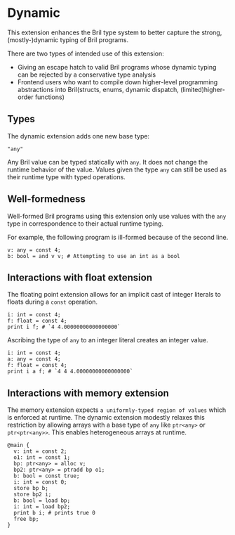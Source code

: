 Dynamic
==============

This extension enhances the Bril type system to better capture the strong,
(mostly-)dynamic typing of Bril programs.

There are two types of intended use of this extension:
- Giving an escape hatch to valid Bril programs whose dynamic typing can be
  rejected by a conservative type analysis
- Frontend users who want to compile down higher-level programming abstractions
  into Bril(structs, enums, dynamic dispatch, (limited)higher-order functions)

Types
-----

The dynamic extension adds one new base type:

    "any"

Any Bril value can be typed statically with `any`. It does not change the runtime behavior
of the value. Values given the type `any` can still be used as their runtime
type with typed operations.

Well-formedness
---------------

Well-formed Bril programs using this extension only use values with the `any`
type in correspondence to their actual runtime typing.

For example, the following program is ill-formed because of the second line.

```
v: any = const 4;
b: bool = and v v; # Attempting to use an int as a bool
```

Interactions with float extension
----------------------------------

The floating point extension allows for an implicit cast of integer literals to floats
during a `const` operation.

```
i: int = const 4;
f: float = const 4;
print i f; # `4 4.00000000000000000`
```

Ascribing the type of `any` to an integer literal creates an integer value.

```
i: int = const 4;
a: any = const 4;
f: float = const 4;
print i a f; # `4 4 4.00000000000000000`
```

Interactions with memory extension
----------------------------------

The memory extension expects `a uniformly-typed region of values` which is
enforced at runtime. The dynamic extension modestly relaxes this restriction by
allowing arrays with a base type of `any` like `ptr<any>` or `ptr<ptr<any>>`.
This enables heterogeneous arrays at runtime.

```
@main {
  v: int = const 2;
  o1: int = const 1;
  bp: ptr<any> = alloc v;
  bp2: ptr<any> = ptradd bp o1;
  b: bool = const true;
  i: int = const 0;
  store bp b;
  store bp2 i;
  b: bool = load bp;
  i: int = load bp2;
  print b i; # prints true 0
  free bp;
}
```
